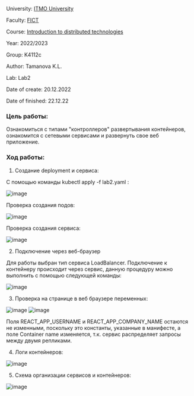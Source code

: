 University: [ITMO University](https://itmo.ru/ru/)

Faculty: [FICT](https://fict.itmo.ru)

Course: [Introduction to distributed technologies](https://github.com/itmo-ict-faculty/introduction-to-distributed-technologies)

Year: 2022/2023

Group: K4112c

Author: Tamanova K.L.

Lab: Lab2

Date of create: 20.12.2022

Date of finished: 22.12.22

### Цель работы:

Ознакомиться с типами "контроллеров" развертывания контейнеров, ознакомится с сетевыми сервисами и развернуть свое веб приложение.

### Ход работы:

1. Создание deployment и сервиса:

С помощью команды kubectl apply -f lab2.yaml :

![image](https://user-images.githubusercontent.com/107037214/208655545-cc5a2456-0600-4013-9115-e1aa222508d3.png)

Проверка создания подов:

![image](https://user-images.githubusercontent.com/107037214/208656365-83871ec2-2c1a-4403-b44c-168bc3371bb0.png)

Проверка создания сервиса:

![image](https://user-images.githubusercontent.com/107037214/208656546-77d857c1-d133-4eed-bdbb-7a96635ddb37.png)

2. Подключение через веб-браузер

Для работы выбран тип сервиса LoadBalancer. Подключение к контейнеру происходит через сервис, данную процедуру можно выполнить с помощью следующей команды:

![image](https://user-images.githubusercontent.com/107037214/208656867-2ea157da-8fd7-4d66-a7af-cff22fbcb747.png)

3. Проверка на странице в веб браузере переменных:

![image](https://user-images.githubusercontent.com/107037214/208663664-d6240953-5f1c-4427-89a3-51fecbd8b78b.png)
![image](https://user-images.githubusercontent.com/107037214/208661081-df026c59-93d0-4272-87e4-b29d0750b27f.png)

Поля REACT_APP_USERNAME и REACT_APP_COMPANY_NAME остаются не изменными, поскольку это константы, указанные в манифесте, а поле Container name изменяется, т.к. сервис распределяет запросы между двумя репликами.

4. Логи контейнеров:

![image](https://user-images.githubusercontent.com/107037214/208660079-2a440598-8be8-4661-b876-da1d2c8da463.png)

5. Схема организации сервисов и контейнеров:

![image](https://user-images.githubusercontent.com/107037214/208664994-fd0f126c-a8dc-4af3-aca4-69e18231e04b.png)
